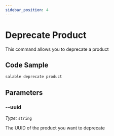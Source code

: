 ```yaml
---
sidebar_position: 4
---
```


# Deprecate Product

This command allows you to deprecate a product

## Code Sample

```bash
salable deprecate product
```

## Parameters

### --uuid

_Type:_ `string`

The UUID of the product you want to deprecate
